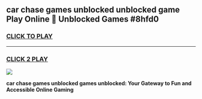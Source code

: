 
## car chase games unblocked unblocked game Play Online 👋 Unblocked Games #8hfd0
<h3>
<a href="https://premium.freeplayer.one?title=car_chase_games_unblocked&ref=21F">CLICK TO PLAY</a></h3>
<hr>

<h3>
<a href="https://premium.freeplayer.one?title=car_chase_games_unblocked&ref=21F">CLICK 2 PLAY</a>
  
</h3>

<a href="https://premium.freeplayer.one?title=car_chase_games_unblocked&ref=21F/"><img src="https://clearcache.store/games.png"></a>


**car chase games unblocked games unblocked: Your Gateway to Fun and Accessible Online Gaming**
